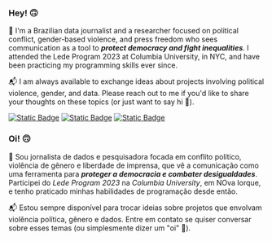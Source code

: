 ### Hey! 🙃

💬 I'm a Brazilian data journalist and a researcher focused on political conflict, gender-based violence, and press freedom who sees communication as a tool to ***protect democracy and fight inequalities***. I attended the Lede Program 2023 at Columbia University, in NYC, and have been practicing my programming skills ever since.

📬 I am always available to exchange ideas about projects involving political violence, gender, and data. Please reach out to me if you'd like to share your thoughts on these topics (or just want to say hi :wave:).

[![Static Badge](https://img.shields.io/badge/website-green?style=for-the-badge&color=%2368B26F)](https://www.rafaelasinderski.com.br/en/)
[![Static Badge](https://img.shields.io/badge/twitter-green?style=for-the-badge&logo=twitter&logoColor=white&color=%2368B26F)](https://twitter.com/sinderskir)
[![Static Badge](https://img.shields.io/badge/linkedin-green?style=for-the-badge&logo=linkedin&logoColor=white&color=%2368B26F)](https://www.linkedin.com/in/rafaelasinderski/)

### Oi! 🙃

💬 Sou jornalista de dados e pesquisadora focada em conflito político, violência de gênero e liberdade de imprensa, que vê a comunicação como uma ferramenta para ***proteger a democracia e combater desigualdades***. Participei do *Lede Program 2023* na *Columbia University*, em NOva Iorque, e tenho praticado minhas habilidades de programação desde então.

📬 Estou sempre disponível para trocar ideias sobre projetos que envolvam violência política, gênero e dados. Entre em contato se quiser conversar sobre esses temas (ou simplesmente dizer um "oi" :wave:).
